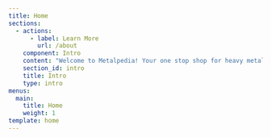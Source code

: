 ```yaml
---
title: Home
sections:
  - actions:
      - label: Learn More
        url: /about
    component: Intro
    content: "Welcome to Metalpedia! Your one stop shop for heavy metal news, opinions, links and more... If you like us feel free to subscribe to the newsletter and/or follow us on [Twitter ](https://twitter.com/metalpediacom) Otherwise feel free to look around the site and read stuff, feel free to let us know if you find any errors. \U0001F440"
    section_id: intro
    title: Intro
    type: intro
menus:
  main:
    title: Home
    weight: 1
template: home
---
```


